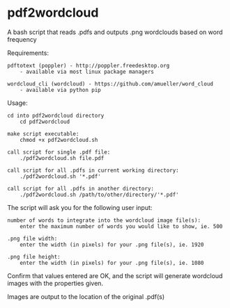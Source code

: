 # pdf2wordcloud
A bash script that reads .pdfs and outputs .png wordclouds based on word frequency


Requirements:

	pdftotext (poppler) - http://poppler.freedesktop.org
		- available via most linux package managers
		
	wordcloud_cli (wordcloud) - https://github.com/amueller/word_cloud	
		- available via python pip
	
	
Usage:

	cd into pdf2wordcloud directory
		cd pdf2wordcloud

	make script executable:
		chmod +x pdf2wordcloud.sh
	
	call script for single .pdf file:
		./pdf2wordcloud.sh file.pdf
	
	call script for all .pdfs in current working directory:
		./pdf2wordcloud.sh '*.pdf'
		
	call script for all .pdfs in another directory:
		./pdf2wordcloud.sh /path/to/other/directory/'*.pdf'
		

The script will ask you for the following user input:
		
	number of words to integrate into the wordcloud image file(s):
		enter the maximum number of words you would like to show, ie. 500
		
	.png file width:
		enter the width (in pixels) for your .png file(s), ie. 1920
		
	.png file height:
		enter the width (in pixels) for your .png file(s), ie. 1080
		
		
Confirm that values entered are OK, and the script will generate wordcloud images with the properties given.

Images are output to the location of the original .pdf(s)
